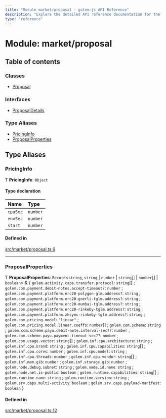 ```yaml
---
title: "Module market/proposal - golem-js API Reference"
description: "Explore the detailed API reference documentation for the Module market/proposal within the golem-js SDK for the Golem Network."
type: "reference"
---
```

# Module: market/proposal

## Table of contents

### Classes

- [Proposal](../classes/market_proposal.Proposal)

### Interfaces

- [ProposalDetails](../interfaces/market_proposal.ProposalDetails)

### Type Aliases

- [PricingInfo](market_proposal#pricinginfo)
- [ProposalProperties](market_proposal#proposalproperties)

## Type Aliases

### PricingInfo

Ƭ **PricingInfo**: `Object`

#### Type declaration

| Name | Type |
| :------ | :------ |
| `cpuSec` | `number` |
| `envSec` | `number` |
| `start` | `number` |

#### Defined in

[src/market/proposal.ts:6](https://github.com/golemfactory/golem-js/blob/f88d138/src/market/proposal.ts#L6)

___

### ProposalProperties

Ƭ **ProposalProperties**: `Record`<`string`, `string` \| `number` \| `string`[] \| `number`[] \| `boolean`\> & { `golem.activity.caps.transfer.protocol`: `string`[] ; `golem.com.payment.debit-notes.accept-timeout?`: `number` ; `golem.com.payment.platform.erc20-polygon-glm.address?`: `string` ; `golem.com.payment.platform.erc20-goerli-tglm.address?`: `string` ; `golem.com.payment.platform.erc20-mumbai-tglm.address?`: `string` ; `golem.com.payment.platform.erc20-rinkeby-tglm.address?`: `string` ; `golem.com.payment.platform.zksync-rinkeby-tglm.address?`: `string` ; `golem.com.pricing.model`: ``"linear"`` ; `golem.com.pricing.model.linear.coeffs`: `number`[] ; `golem.com.scheme`: `string` ; `golem.com.scheme.payu.debit-note.interval-sec??`: `number` ; `golem.com.scheme.payu.payment-timeout-sec??`: `number` ; `golem.com.usage.vector`: `string`[] ; `golem.inf.cpu.architecture`: `string` ; `golem.inf.cpu.brand`: `string` ; `golem.inf.cpu.capabilities`: `string`[] ; `golem.inf.cpu.cores`: `number` ; `golem.inf.cpu.model`: `string` ; `golem.inf.cpu.threads`: `number` ; `golem.inf.cpu.vendor`: `string`[] ; `golem.inf.mem.gib`: `number` ; `golem.inf.storage.gib`: `number` ; `golem.node.debug.subnet`: `string` ; `golem.node.id.name`: `string` ; `golem.node.net.is-public`: `boolean` ; `golem.runtime.capabilities`: `string`[] ; `golem.runtime.name`: `string` ; `golem.runtime.version`: `string` ; `golem.srv.caps.multi-activity`: `boolean` ; `golem.srv.caps.payload-manifest`: `boolean`  }

#### Defined in

[src/market/proposal.ts:12](https://github.com/golemfactory/golem-js/blob/f88d138/src/market/proposal.ts#L12)
